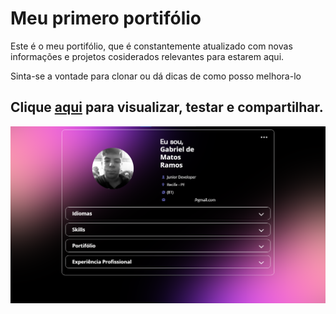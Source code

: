 <h1>Meu primero portifólio</h1>

<p>Este é o meu portifólio, que é constantemente atualizado com novas informações e projetos cosiderados relevantes para estarem aqui.</p>
<p>Sinta-se a vontade para clonar ou dá dicas de como posso melhora-lo</p>

## Clique [aqui](https://dinos-s.github.io/Portifolio/Portifolio.html) para visualizar, testar e compartilhar.

![..](./imgs/portifolio.png)
